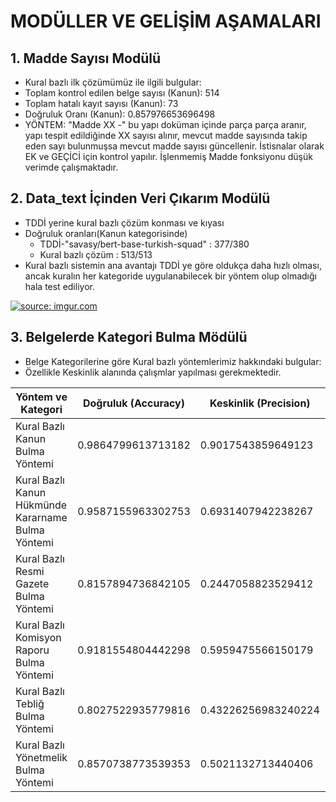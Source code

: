
# MODÜLLER VE GELİŞİM AŞAMALARI
## 1. Madde Sayısı Modülü
  - Kural bazlı ilk çözümümüz ile ilgili bulgular: 
  - Toplam kontrol edilen belge sayısı (Kanun): 514
  - Toplam hatalı kayıt sayısı (Kanun): 73
  - Doğruluk Oranı (Kanun): 0.857976653696498
  - YÖNTEM: "Madde XX -" bu yapı doküman içinde parça parça aranır, yapı tespit edildiğinde XX sayısı alınır, mevcut madde sayısında takip eden sayı bulunmuşsa mevcut madde sayısı güncellenir. İstisnalar olarak EK ve GEÇİCİ için kontrol yapılır. İşlenmemiş Madde fonksiyonu düşük verimde çalışmaktadır.

## 2. Data_text İçinden Veri Çıkarım Modülü
  - TDDİ yerine kural bazlı çözüm konması ve kıyası
  - Doğruluk oranları(Kanun kategorisinde)
    - TDDİ-"savasy/bert-base-turkish-squad" : 377/380
    - Kural bazlı çözüm : 513/513 
  - Kural bazlı sistemin ana avantajı TDDİ ye göre oldukça daha hızlı olması, ancak kuralın her kategoride uygulanabilecek bir yöntem olup olmadığı hala test ediliyor.
  
 <a href="https://imgur.com/qbhidSC"><img src="https://i.imgur.com/qbhidSC.png" title="source: imgur.com" /></a>

## 3. Belgelerde Kategori Bulma Mödülü
  - Belge Kategorilerine göre Kural bazlı yöntemlerimiz hakkındaki bulgular:
  - Özellikle Keskinlik alanında çalışmlar yapılması gerekmektedir.
  
  | Yöntem ve Kategori | Doğruluk (Accuracy) | Keskinlik (Precision) | Hassasiyet (Sensisivity) / Duyarlılık (Recall) | Özgüllük (Specifity) | F1 Puanı (F1 Score) |
  |---|---|---|---|---|---|
  |Kural Bazlı Kanun Bulma Yöntemi|0.9864799613713182|0.9017543859649123|1.0| 0.9845644983461963|0.9560996218242673|
  |Kural Bazlı Kanun Hükmünde Kararname Bulma Yöntemi|0.9587155963302753|0.6931407942238267|0.9974025974025974|0.9547511312217195|0.8390603993494585|
  |Kural Bazlı Resmi Gazete Bulma Yöntemi|0.8157894736842105|0.2447058823529412|0.19047619047619047|0.910734149054505|0.080680334748185|
  |Kural Bazlı Komisyon Raporu Bulma Yöntemi|0.9181554804442298|0.5959475566150179|1.0|0.9069192751235585|0.7930809889863655|
  |Kural Bazlı Tebliğ Bulma Yöntemi|0.8027522935779816|0.43226256983240224|0.9935794542536116|0.7689684569479965|0.7150784464491825|
  |Kural Bazlı Yönetmelik Bulma Yöntemi|0.8570738773539353|0.5021132713440406|0.9949748743718593|0.8338504936530324|0.7479096397155272|
